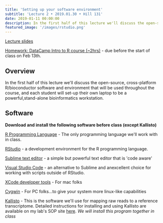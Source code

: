 ```yaml
---
title: 'Setting up your software environment'
subtitle: 'Lecture 2 • 2019.01.30 • Hill 131'
date: 2019-01-11 00:00:00
description: In the first half of this lecture we'll discuss the open-source, cross-platform R/bioconductor software and environment that will be used throughout the course, and each student will set-up their own laptop to be a powerful, stand-alone bioinformatics workstation. 
featured_image: '/images/rstudio.png'
---
```


[Lecture slides](http://bit.ly/1ToDM3R)

[Homework: DataCamp Intro to R course (~2hrs)](https://www.datacamp.com/courses/free-introduction-to-r) - due before the start of class on Feb 13th. 

## Overview

In the first half of this lecture we'll discuss the open-source, cross-platform R/bioconductor software and environment that will be used throughout the course, and each student will set-up their own laptop to be a powerful,stand-alone bioinformatics workstation. 

## Software

**Download and install the following software before class (except Kallisto)**

[R Programming Language](http://lib.stat.cmu.edu/R/CRAN/) - The only programming language we'll work with in class.

[RStudio](http://www.rstudio.com/products/rstudio/download/) - a development environment for the R programming language.

[Sublime text editor](http://www.sublimetext.com/) - a simple but powerful text editor that is 'code aware'

[Visual Studio Code](https://code.visualstudio.com/) - an alternative to Sublime and anexcellent choice for working with scripts outside of RStudio.

[XCode developer tools](https://developer.apple.com/xcode/) - For mac folks

[Cygwin](https://www.cygwin.com/) - For PC folks...to give your system more linux-like capabilities

[Kallisto](https://pachterlab.github.io/kallisto/) - This is the software we'll use for mapping raw reads to a reference transcriptome.  Detailed instructions for installing and using Kallisto are available on my lab's SOP site [here](https://chmi-sops.github.io/mydoc_kallisto.html).  *We will install this program together in class*

